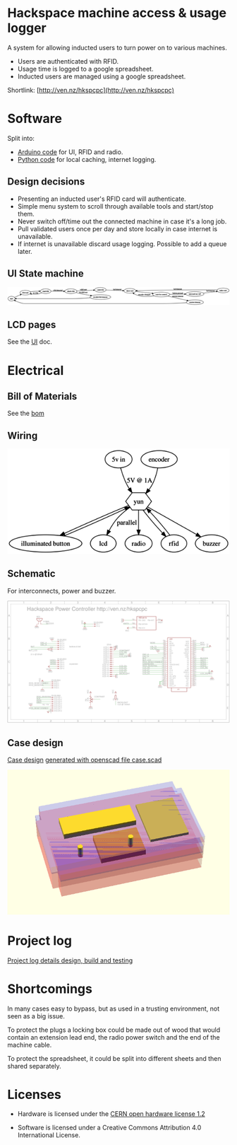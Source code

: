 # Hackspace machine access & usage logger

A system for allowing inducted users to turn power on to various machines. 

* Users are authenticated with RFID.
* Usage time is logged to a google spreadsheet.
* Inducted users are managed using a google spreadsheet.

Shortlink: [http://ven.nz/hkspcpc](http://ven.nz/hkspcpc)

# Software

Split into:

* [Arduino code](software/power_controller/) for UI, RFID and radio. 
* [Python code](software/python/) for local caching, internet logging.

## Design decisions

* Presenting an inducted user's RFID card will authenticate.
* Simple menu system to scroll through available tools and start/stop them.
* Never switch off/time out the connected machine in case it's a long job.
* Pull validated users once per day and store locally in case internet is unavailable.
* If internet is unavailable discard usage logging. Possible to add a queue later.

## UI State machine

![FSM states|width=400px](software/fsm.png)

## LCD pages

See the [UI](software/ui.md) doc.

# Electrical

## Bill of Materials

See the [bom](electronics/bom.md)

## Wiring

![electrical components and wiring](electronics/electrical.png)

## Schematic

For interconnects, power and buzzer.

![schematic](electronics/schematic.png)

## Case design

[Case design](case/case.md) [generated with openscad file case.scad](case/case.scad)

![case](case/case.png)

# Project log

[Project log details design, build and testing](project_log.md)


# Shortcomings

In many cases easy to bypass, but as used in a trusting environment, not seen as a big issue. 

To protect the plugs a locking box could be made out of wood that would contain an extension lead end, the radio power switch and the end of the machine cable.

To protect the spreadsheet, it could be split into different sheets and then
shared separately.

# Licenses

* Hardware is licensed under the [CERN open hardware license 1.2](http://www.ohwr.org/attachments/2388/cern_ohl_v_1_2.txt)

* Software is licensed under a Creative Commons Attribution 4.0 International License.
